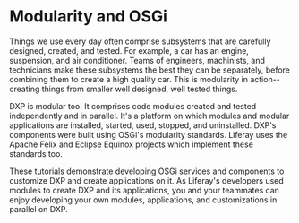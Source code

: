 # Modularity and OSGi [](id=modularity-and-osgi)

Things we use every day often comprise subsystems that are carefully designed,
created, and tested. For example, a car has an engine, suspension, and air
conditioner. Teams of engineers, machinists, and technicians make these
subsystems the best they can be separately, before combining them to create a
high quality car. This is modularity in action--creating things from smaller
well designed, well tested things. 

DXP is modular too. It comprises code modules created and tested independently
and in parallel. It's a platform on which modules and modular applications are
installed, started, used, stopped, and uninstalled. DXP's components were built
using OSGi's modularity standards. Liferay uses the Apache Felix and Eclipse
Equinox projects which implement these standards too. 

These tutorials demonstrate developing OSGi services and components to customize
DXP and create applications on it. As Liferay's developers used modules to
create DXP and its applications, you and your teammates can enjoy developing
your own modules, applications, and customizations in parallel on DXP.

